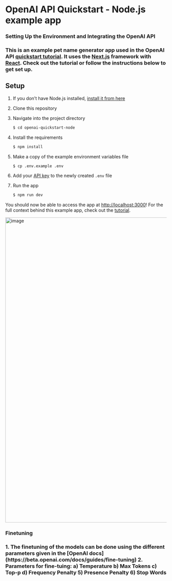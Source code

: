 # OpenAI API Quickstart - Node.js example app

<h3> Setting Up the Environment and Integrating the OpenAI API <h3>

This is an example pet name generator app used in the OpenAI API [quickstart tutorial](https://beta.openai.com/docs/quickstart). It uses the [Next.js](https://nextjs.org/) framework with [React](https://reactjs.org/). Check out the tutorial or follow the instructions below to get set up.

## Setup

1. If you don’t have Node.js installed, [install it from here](https://nodejs.org/en/)

2. Clone this repository

3. Navigate into the project directory

   ```bash
   $ cd openai-quickstart-node
   ```

4. Install the requirements

   ```bash
   $ npm install
   ```

5. Make a copy of the example environment variables file

   ```bash
   $ cp .env.example .env
   ```

6. Add your [API key](https://beta.openai.com/account/api-keys) to the newly created `.env` file

7. Run the app

   ```bash
   $ npm run dev
   ```

You should now be able to access the app at [http://localhost:3000](http://localhost:3000)! For the full context behind this example app, check out the [tutorial](https://beta.openai.com/docs/quickstart).


<img width="952" alt="image" src="https://user-images.githubusercontent.com/56334497/196307675-5ef71077-d73c-48a0-af0c-b07767326310.png">

<h3> Finetuning <h3>
1. The finetuning of the models can be done using the different parameters given in the [OpenAI docs](https://beta.openai.com/docs/guides/fine-tuning)
2. Parameters for fine-tuing:
a) Temperature
b) Max Tokens
c) Top-p
d) Frequency Penalty
5) Presence Penalty
6) Stop Words
